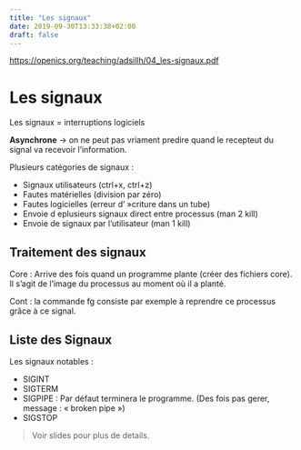 ```yaml
---
title: "Les signaux"
date: 2019-09-30T13:33:38+02:00
draft: false
---
```

https://openics.org/teaching/adsillh/04_les-signaux.pdf
# Les signaux

Les signaux = interruptions logiciels

**Asynchrone** → on ne peut pas vriament predire quand le recepteut du signal va recevoir l’information.

Plusieurs catégories de signaux :

+ Signaux utilisateurs (ctrl+x, ctrl+z)
+ Fautes matérielles (division par zéro)
+ Fautes logicielles (erreur d’ »criture dans un tube)
+ Envoie d eplusieurs signaux direct entre processus (man 2 kill)
+ Envoie de signaux par l’utilisateur (man 1 kill)

## Traitement des signaux

Core : Arrive des fois quand un programme plante (créer des fichiers core). Il s’agit de l’image du processus au moment où il a planté.

Cont : la commande fg consiste par exemple à reprendre ce processus grâce à ce signal.

## Liste des Signaux
Les signaux notables :

+ SIGINT
+ SIGTERM
+ SIGPIPE : Par défaut terminera le programme. (Des fois pas gerer, message : « broken pipe »)
+ SIGSTOP

> Voir slides pour plus de details.
